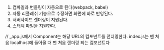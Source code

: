 1. 컴파일과 번들링이 자동으로 된다(webpack, babel)
2. 자동 리플레쉬 기능으로 수정하면 화면에 바로 반영된다.
3. 서버사이드 렌더링이 지원된다.
4. 스태틱 파일을 지원한다.


//
_app.js에서 Component는 해당 URL의 컴포넌트를 랜더링한다.
index.js는 맨 처음 localhost에 들어올 때 맨 처음 랜더링 되는 컴포넌트다
